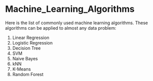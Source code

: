 # Machine_Learning_Algorithms
Here is the list of commonly used machine learning algorithms. These algorithms can be applied to almost any data problem:
1. Linear Regression
2. Logistic Regression
3. Decision Tree
4. SVM
5. Naive Bayes
6. kNN
7. K-Means
8. Random Forest
